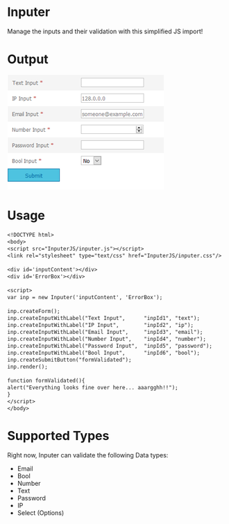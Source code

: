 # Inputer
Manage the inputs and their validation with this simplified JS import!

# Output
![ScreenShot](https://github.com/abhimanyu-singh/Inputer/blob/master/Sample_Images/SampleScreenShot.png)

# Usage
	<!DOCTYPE html>
	<body>
	<script src="InputerJS/inputer.js"></script>
	<link rel="stylesheet" type="text/css" href="InputerJS/inputer.css"/>
	
	<div id='inputContent'></div>
	<div id='ErrorBox'></div>
	
	<script>
	var inp = new Inputer('inputContent', 'ErrorBox');
	
	inp.createForm();
	inp.createInputWithLabel("Text Input",		"inpId1", "text");
	inp.createInputWithLabel("IP Input",		"inpId2", "ip");
	inp.createInputWithLabel("Email Input",		"inpId3", "email");
	inp.createInputWithLabel("Number Input",	"inpId4", "number");
	inp.createInputWithLabel("Password Input",	"inpId5", "password");
	inp.createInputWithLabel("Bool Input",		"inpId6", "bool");
	inp.createSubmitButton("formValidated");
	inp.render();
	
	function formValidated(){
	alert("Everything looks fine over here... aaargghh!!");
	}
	</script>
	</body>

# Supported Types
Right now, Inputer can validate the following Data types:
- Email
- Bool
- Number
- Text
- Password
- IP
- Select (Options)